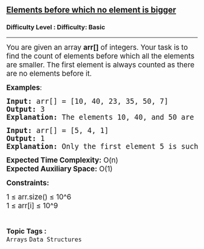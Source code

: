 <h2><a href="https://www.geeksforgeeks.org/problems/elements-before-which-no-element-is-bigger0602/1?page=1&sortBy=difficulty">Elements before which no element is bigger</a></h2><h3>Difficulty Level : Difficulty: Basic</h3><hr><div class="problems_problem_content__Xm_eO"><p><span style="font-size: 14pt;">You are given an array <strong>arr[]</strong> of integers. Your task is to find the count of elements before which all the elements are smaller. The first element is always counted as there are no elements before it.</span></p>
<p><span style="font-size: 14pt;"><strong>Examples</strong>:</span></p>
<pre><span style="font-size: 14pt;"><strong>Input:</strong> arr[] = [10, 40, 23, 35, 50, 7]</span><br><span style="font-size: 14pt;"><strong>Output:</strong> 3</span><br><span style="font-size: 14pt;"><strong>Explanation:</strong> The elements 10, 40, and 50 are such that all preceding elements are smaller. Thus, the count is 3.</span></pre>
<pre><span style="font-size: 14pt;"><strong>Input:</strong> arr[] = [5, 4, 1]</span><br><span style="font-size: 14pt;"><strong>Output:</strong> 1</span><br><span style="font-size: 14pt;"><strong>Explanation:</strong> Only the first element 5 is such that all preceding elements (none in this case) are smaller. Thus, the count is 1.</span></pre>
<p><span style="font-size: 14pt;"><strong>Expected Time Complexity:</strong> O(n)</span><br><span style="font-size: 14pt;"><strong>Expected Auxiliary Space:</strong> O(1)</span></p>
<p><span style="font-size: 14pt;"><strong>Constraints:</strong></span></p>
<p><span style="font-size: 14pt;">1 ≤ arr.size() ≤ 10^6</span><br><span style="font-size: 14pt;">1 ≤ arr[i] ≤ 10^9</span></p></div><br><p><span style=font-size:18px><strong>Topic Tags : </strong><br><code>Arrays</code>&nbsp;<code>Data Structures</code>&nbsp;